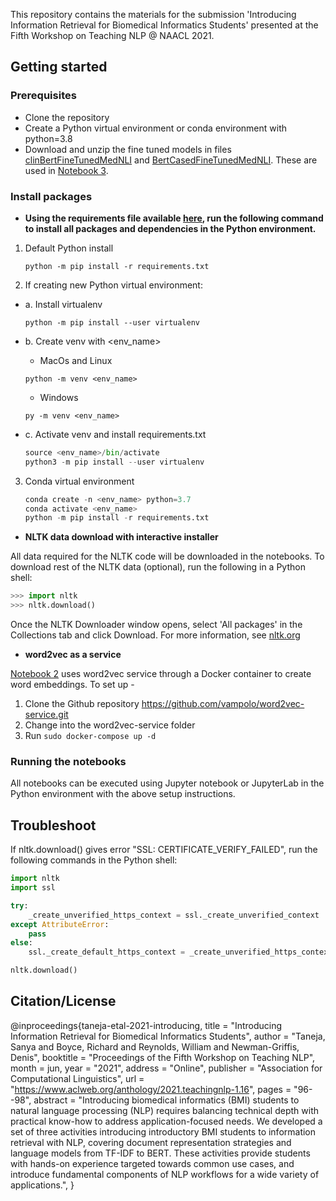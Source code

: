 This repository contains the materials for the submission 'Introducing Information Retrieval for Biomedical Informatics Students' presented at the Fifth Workshop on Teaching NLP @ NAACL 2021.  

## Getting started

### Prerequisites
* Clone the repository
* Create a Python virtual environment or conda environment with python=3.8
* Download and unzip the fine tuned models in files [clinBertFineTunedMedNLI](https://pitt-my.sharepoint.com/:u:/g/personal/rdb20_pitt_edu/ERtr_i2399RAsCayQ1WBfj8BXqs66w3fiHQ67xvG6k_aSw) and [BertCasedFineTunedMedNLI](https://pitt-my.sharepoint.com/:u:/g/personal/rdb20_pitt_edu/ETgDk3QZimNKv3SW5eTWTfIBmDkn_f3LzMUhwHVa4KElsw). These are used in [Notebook 3](https://github.com/dbmi-pitt/bioinf_teachingNLP/blob/master/notebooks/Information%20Retrieval%20-%20NLP%20Part%20III%20BERT.ipynb).

### Install packages
* **Using the requirements file available [here](https://github.com/dbmi-pitt/bioinf_teachingNLP/blob/master/requirements.txt), run the following command to install all packages and dependencies in the Python environment.**

1. Default Python install 

    ```python -m pip install -r requirements.txt```

2. If creating new Python virtual environment:

* a. Install virtualenv

    ```python -m pip install --user virtualenv```

* b. Create venv with <env_name>
    * MacOs and Linux

    ```python -m venv <env_name>```
        
    * Windows

    ```py -m venv <env_name>```

* c. Activate venv and install requirements.txt

    ```python
    source <env_name>/bin/activate
    python3 -m pip install --user virtualenv
    ```

3. Conda virtual environment

    ```python
    conda create -n <env_name> python=3.7
    conda activate <env_name>
    python -m pip install -r requirements.txt
    ```

* **NLTK data download with interactive installer**

All data required for the NLTK code will be downloaded in the notebooks. To download rest of the NLTK data (optional), run the following in a Python shell:

```python
>>> import nltk
>>> nltk.download()
```
Once the NLTK Downloader window opens, select 'All packages' in the Collections tab and click Download. For more information, see [nltk.org](https://www.nltk.org/data.html)

* **word2vec as a service**

[Notebook 2](https://github.com/dbmi-pitt/bioinf_teachingNLP/blob/master/notebooks/Information%20Retrieval%20-%20NLP%20Part%20II%20Word%20Embedding.ipynb) uses word2vec service through a Docker container to create word embeddings. To set up -

1. Clone the Github repository https://github.com/vampolo/word2vec-service.git 
2. Change into the word2vec-service folder 
3. Run ```sudo docker-compose up -d```

### Running the notebooks
All notebooks can be executed using Jupyter notebook or JupyterLab in the Python environment with the above setup instructions.

## Troubleshoot

If nltk.download() gives error "SSL: CERTIFICATE_VERIFY_FAILED", run the following commands in the Python shell:
```python
import nltk
import ssl

try:
    _create_unverified_https_context = ssl._create_unverified_context
except AttributeError:
    pass
else:
    ssl._create_default_https_context = _create_unverified_https_context

nltk.download()
```

## Citation/License
@inproceedings{taneja-etal-2021-introducing,
    title = "Introducing Information Retrieval for Biomedical Informatics Students",
    author = "Taneja, Sanya  and
      Boyce, Richard  and
      Reynolds, William  and
      Newman-Griffis, Denis",
    booktitle = "Proceedings of the Fifth Workshop on Teaching NLP",
    month = jun,
    year = "2021",
    address = "Online",
    publisher = "Association for Computational Linguistics",
    url = "https://www.aclweb.org/anthology/2021.teachingnlp-1.16",
    pages = "96--98",
    abstract = "Introducing biomedical informatics (BMI) students to natural language processing (NLP) requires balancing technical depth with practical know-how to address application-focused needs. We developed a set of three activities introducing introductory BMI students to information retrieval with NLP, covering document representation strategies and language models from TF-IDF to BERT. These activities provide students with hands-on experience targeted towards common use cases, and introduce fundamental components of NLP workflows for a wide variety of applications.",
}
